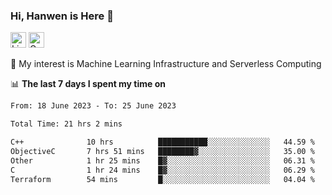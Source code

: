 ### Hi, Hanwen is Here 👋
<p>
	<a href="https://www.linkedin.com/in/liu-hanwen/"><img src="https://img.shields.io/badge/@hanwen-0A66C2?style=flat&logo=LinkedIn&logoColor=white" alt="Linkedin"  height="25px"/></a> 
	<a href="https://scholar.google.com/citations?user=HDF0su0AAAAJ"><img src="https://img.shields.io/badge/scholar-4385FE.svg?&style=plastic&logo=google-scholar&logoColor=white" alt="Google Scholar" height="25px"> </a>
</p>
🌱 My interest is Machine Learning Infrastructure and Serverless Computing

📊 **The last 7 days I spent my time on** 
<!--START_SECTION:waka-->

```txt
From: 18 June 2023 - To: 25 June 2023

Total Time: 21 hrs 2 mins

C++              10 hrs          ███████████░░░░░░░░░░░░░░   44.59 %
ObjectiveC       7 hrs 51 mins   ████████▓░░░░░░░░░░░░░░░░   35.00 %
Other            1 hr 25 mins    █▓░░░░░░░░░░░░░░░░░░░░░░░   06.31 %
C                1 hr 24 mins    █▓░░░░░░░░░░░░░░░░░░░░░░░   06.29 %
Terraform        54 mins         █░░░░░░░░░░░░░░░░░░░░░░░░   04.04 %
```

<!--END_SECTION:waka-->


<!--
**david990917/david990917** is a ✨ _special_ ✨ repository because its `README.md` (this file) appears on your GitHub profile.

Here are some ideas to get you started:

- 🔭 I’m currently working on ...
- 🌱 I’m currently learning ...
- 👯 I’m looking to collaborate on ...
- 🤔 I’m looking for help with ...
- 💬 Ask me about ...
- 📫 How to reach me: ...
- 😄 Pronouns: ...
- ⚡ Fun fact: ...
-->
